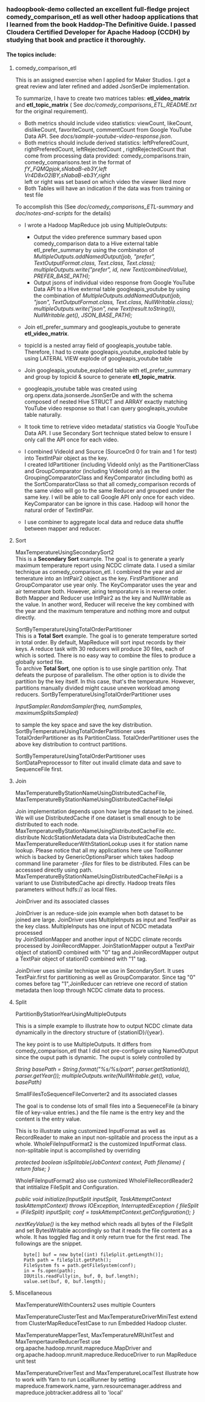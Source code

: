 ### hadoopbook-demo collected an excellent full-fledge project comedy_comparison_etl as well other hadoop applications that I learned from the book Haddop-The Definitive Guide.  I passed Cloudera Certified Developer for Apache Hadoop (CCDH) by studying that book and practice it thoroughly.
#### The topics include:
   1. comedy_comparison_etl   
   
      This is an assigned exercise when I applied for Maker Studios.  I got a great review and later refined and 
      added JsonSerDe implementation.  
       
      To summarize, I have to create two matrices tables: __etl_video_matrix__ and __etl_topic_matrix__ (
      See _doc/comedy_comparisons_ETL_README.txt_ for the original requirement). 
        - Both metrics should include video statistics: viewCount, likeCount, dislikeCount, favoriteCount, 
          commentCount from Google YouTube Data API.  See _docs/sample-youtube-video-response.json_.
        - Both metrics should include derived statistics: leftPreferedCount, rightPreferedCount, leftRejectedCount
          , rightRejectedCount that come from processing data provided: comedy_comparisons.train, 
          comedy_comparisons.test in the format of                    
            _fY_FQMQpjok,sNabaB-eb3Y,left_   
            _Vr4D8xO2lBY,sNabaB-eb3Y,right_     
          left or right was set based on which video the viewer liked more
        - Both Tables will have an indication if the data was from training or test file
        
      To accomplish this (See _doc/comedy_comparisons_ETL-summary_ and _doc/notes-and-scripts_ for the details)
        - I wrote a Hadoop MapReduce job using MultipleOutputs:
          * Output the video preference summary based upon comedy_comparison data to a Hive external table 
            etl_prefer_summary by using the combinaton of
              _MultipleOutputs.addNamedOutput(job, "prefer", TextOutputFormat.class, Text.class, Text.class);_
              _multipleOutputs.write("prefer", id, new Text(combinedValue), PREFER_BASE_PATH);_
          * Output jsons of individual video response from Google YouTube Data API to a Hive external table
            googleapis_youtube by using the combination of 
              _MultipleOutputs.addNamedOutput(job, "json", TextOutputFormat.class, Text.class, NullWritable.class);_
              _multipleOutputs.write("json", new Text(result.toString()), NullWritable.get(), JSON_BASE_PATH);_
            
        - Join etl_prefer_summary and googleapis_youtube to generate __etl_video_matrix__.
        - topicId is a nested array field of googleapis_youtube table.  Therefore, I had to create 
          googleapis_youtube_exploded table by using LATERAL VIEW explode of googleapis_youtube table
        - Join googleapis_youtube_exploded table with etl_prefer_summary and group by topicid & source to generate 
          __etl_topic_matrix__.           
        - googleapis_youtube table was created using org.openx.data.jsonserde.JsonSerDe and with the schema composed of
          nested Hive STRUCT and ARRAY exactly matching YouTube video response so that I can query googleapis_youtube
          table naturally.     
        - It took time to retrieve video metadata/ statistics via Google YouTube Data API.  I use Secondary Sort 
          technique stated below to ensure I only call the API once for each video.
        - I combined VideoId and Source (SourceOrd 0 for train and 1 for test) into TextIntPair object as the key.   
          I created IdPartitioner (including VideoId only) as the PartitionerClass and GroupComparator (including 
          VideoId only) as the GroupingComparatorClass and KeyComparator (including both) as the SortComparatorClass
          so that all comedy_comparison records of the same video will go to the same Reducer and grouped under 
          the same key.  I will be able to call Google API only once for each video. KeyComparator can be ignore in 
          this case.  Hadoop will  honor the natural order of TextIntPair.
        - I use combiner to aggregate local data and reduce data shuffle between mapper and reducer.    
       
   2. Sort
   
      MaxTemperatureUsingSecondarySort2       
      This is a __Secondary Sort__ example.  The goal is to generate a yearly maximum temperature report using NCDC 
      climate data.
      I used a similar technique as comedy_comparison_etl.  I combined the year and air temerature into an IntPair2 
      object as the key. FirstPartitioner and GroupComparator use year only. The KeyComparator uses the year 
      and air temerature both.  However, airing temporature is in reverse order.  Both Mapper and Reducer use IntPair2 
      as the key and NullWritable as the value.  In another word, Reducer will receive the key combined with the year 
      and the maximum temperature and nothing more and output directly.
      
      SortByTemperatureUsingTotalOrderPartitioner      
      This is a __Total Sort__ example.  The goal is to generate temperature sorted in total order.  By default, 
      MapReduce will sort input records by their keys.  A reduce task with 30 reducers will produce 30 files, each 
      of which is sorted.  There is no easy way to combine the files to produce a globally sorted file.  
      To archive __Total Sort__, one option is to use single partition only.  That defeats the purpose of parallelism.
      The other option is to divide the partition by the key itself.  In this case, that's the temperature.  However, partitions manually divided 
      might cause uneven workload among reducers. SortByTemperatureUsingTotalOrderPartitioner uses
       
      _InputSampler.RandomSampler(freq, numSamples, maximumSplitsSampled)_ 
      
      to sample the key space and save the key distribution. SortByTemperatureUsingTotalOrderPartitioner uses 
      TotalOrderPartitioner as its PartitionClass. TotalOrderPartitioner uses the above key distribution to contruct partitions.
                      
      SortByTemperatureUsingTotalOrderPartitioner uses SortDataPreprocessor to filter out invalid climate data and save 
      to SequenceFile first.
      
   3. Join
   
      MaxTemperatureByStationNameUsingDistributedCacheFile, MaxTemperatureByStationNameUsingDistributedCacheFileApi
      
      Join implementation depends upon how large the dataset to be joined.  We will use DistributedCache if one dataset
      is small enough to be distributed to each node.  MaxTemperatureByStationNameUsingDistributedCacheFile etc.
      distribute NcdcStationMetadata data via DistributedCache then MaxTemperatureReducerWithStationLookup uses it
      for station name lookup.  Please notice that all my applications here use ToolRunner which is backed by 
      GenericOptionsParser which takes hadoop command line parameter _-files_ for files to be distributed. Files can
      be accesssed directly using path.  MaxTemperatureByStationNameUsingDistributedCacheFileApi is a variant to use
      DistributedCache api directly. Hadoop treats files parameters without hdfs:// as local files.
      
      JoinDriver and its associated classes
      
      JoinDriver is an reduce-side join example when both dataset to be joined are large.  JoinDriver uses 
      MultipleInputs as input and TextPair as the key class. MultipleInputs has one input of NCDC metadata processed  
      by JoinStationMapper and another input of NCDC climate records processed by JoinRecordMapper.  JoinStationMapper
      output a TextPair object of stationID combined with "0" tag and JoinRecordMapper output a TextPair object of
      stationID combined with "1" tag.    
       
      JoinDriver uses similar technique we use in SecondarySort. It uses TextPair.first for partitioning as well as 
      GroupComparator.  Since tag "0" comes before tag "1",JoinReducer can retrieve one record of station metadata 
      then loop through NCDC climate data to process.                                                                                                          
   
   4. Split
      
      PartitionByStationYearUsingMultipleOutputs
      
      This is a simple example to illustrate how to output NCDC climate data dynamically in the directory structure of
       {stationID}/{year}.
       
      The key point is to use MultipleOutputs.  It differs from comedy_comparison_etl that I did not pre-configure using
      NamedOutput since the ouput path is dynamic.  The ouput is solely controlled by
       
        _String basePath = String.format("%s/%s/part", parser.getStationId(), parser.getYear());_
        _multipleOutputs.write(NullWritable.get(), value, basePath)_
      
      SmallFilesToSequenceFileConverter2 and its associated classes
      
      The goal is to condense lots of small files into a SequeneceFile (a binary file of key-value entries.)
      and the file name is the entry key and the content is the entry value.
      
      This is to illustrate using customized InputFormat as well as RecordReader to make an input non-splitable and 
      process the input as a whole.  WholeFileInputFormat2 is the customized InputFormat class. non-splitable input is 
      accomplished by overriding
      
        _protected boolean isSplitable(JobContext context, Path filename) { return false; }_
        
      WholeFileInputFormat2 also use customized WholeFileRecordReader2 that intitialize FileSplit and Configuration.      
      
        _public void initialize(InputSplit inputSplit, TaskAttemptContext taskAttemptContext) throws IOException, InterruptedException {
                 fileSplit = (FileSplit) inputSplit;
                 conf = taskAttemptContext.getConfiguration();
             }_
      
      _nextKeyValue()_ is the key method which reads all bytes of the FileSplit and set BytesWritable accordingly so 
      that it reads the file content as a whole.  It has toggled flag and it only return true for the first read.
      The followings are the snippet.
      
             byte[] buf = new byte[(int) fileSplit.getLength()];
             Path path = fileSplit.getPath();         
             FileSystem fs = path.getFileSystem(conf); 
             in = fs.open(path);             
             IOUtils.readFully(in, buf, 0, buf.length);
             value.set(buf, 0, buf.length);         
             
   5. Miscellaneous
                     
      MaxTemperatureWithCounters2 uses multiple Counters
      
      MaxTemperatureClusterTest and MaxTemperatureDriverMiniTest extend from ClusterMapReduceTestCase to run Embedded
      Hadoop cluster.
      
      MaxTemperatureMapperTest, MaxTemperatureMRUnitTest and MaxTempertaureReducerTest use 
      org.apache.hadoop.mrunit.mapreduce.MapDriver and org.apache.hadoop.mrunit.mapreduce.ReduceDriver
      to run MapReduce unit test
      
      MaxTemperatureDriverTest and MaxTemperatureLocalTest illustrate how to work with Yarn to run LocalRunner by setting
      mapreduce.framework.name, yarn.resourcemanager.address and mapreduce.jobtracker.address all to 'local'
      
      